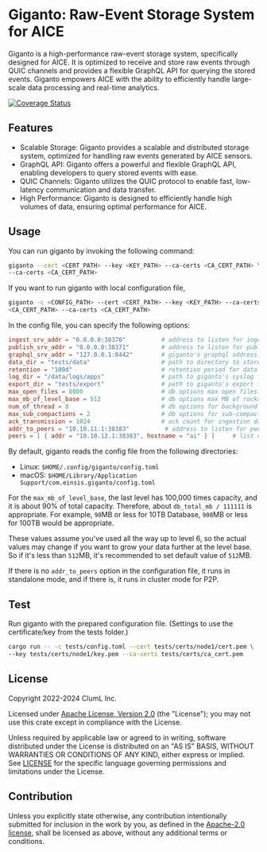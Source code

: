 # Giganto: Raw-Event Storage System for AICE

Giganto is a high-performance raw-event storage system, specifically designed
for AICE. It is optimized to receive and store raw events through QUIC channels
and provides a flexible GraphQL API for querying the stored events. Giganto
empowers AICE with the ability to efficiently handle large-scale data
processing and real-time analytics.

[![Coverage Status](https://codecov.io/gh/aicers/giganto/branch/main/graph/badge.svg)](https://codecov.io/gh/aicers/giganto)

## Features

* Scalable Storage: Giganto provides a scalable and distributed storage system,
  optimized for handling raw events generated by AICE sensors.
* GraphQL API: Giganto offers a powerful and flexible GraphQL API, enabling
  developers to query stored events with ease.
* QUIC Channels: Giganto utilizes the QUIC protocol to enable fast, low-latency
  communication and data transfer.
* High Performance: Giganto is designed to efficiently handle high volumes of
  data, ensuring optimal performance for AICE.

## Usage

You can run giganto by invoking the following command:

```sh
giganto --cert <CERT_PATH> --key <KEY_PATH> --ca-certs <CA_CERT_PATH> \
--ca-certs <CA_CERT_PATH>
```

If you want to run giganto with local configuration file,

```sh
giganto -c <CONFIG_PATH> --cert <CERT_PATH> --key <KEY_PATH> --ca-certs \
<CA_CERT_PATH> --ca-certs <CA_CERT_PATH>
```

In the config file, you can specify the following options:

```toml
ingest_srv_addr = "0.0.0.0:38370"          # address to listen for ingest QUIC.
publish_srv_addr = "0.0.0.0:38371"         # address to listen for publish QUIC.
graphql_srv_addr = "127.0.0.1:8442"        # giganto's graphql address.
data_dir = "tests/data"                    # path to directory to store data.
retention = "100d"                         # retention period for data.
log_dir = "/data/logs/apps"                # path to giganto's syslog file.
export_dir = "tests/export"                # path to giganto's export file.
max_open_files = 8000                      # db options max open files.
max_mb_of_level_base = 512                 # db options max MB of rocksDB Level 1.
num_of_thread = 8                          # db options for background thread.
max_sub_compactions = 2                    # db options for sub-compaction.
ack_transmission = 1024                    # ack count for ingestion data.
addr_to_peers = "10.10.11.1:38383"          # address to listen for peers QUIC.
peers = [ { addr = "10.10.12.1:38383", hostname = "ai" } ]     # list of peer info.
```

By default, giganto reads the config file from the following directories:

* Linux: `$HOME/.config/giganto/config.toml`
* macOS: `$HOME/Library/Application Support/com.einsis.giganto/config.toml`

For the `max_mb_of_level_base`, the last level has 100,000 times capacity,
and it is about 90% of total capacity. Therefore, about `db_total_mb / 111111` is
appropriate.
For example, `90`MB or less for 10TB Database, `900`MB or less for 100TB would
be appropriate.

These values assume you've used all the way up to level 6, so the actual values may
change if you want to grow your data further at the level base.
So if it's less than `512`MB, it's recommended to set default value of `512`MB.

If there is no `addr_to_peers` option in the configuration file, it runs in
standalone mode, and if there is, it runs in cluster mode for P2P.

## Test

Run giganto with the prepared configuration file. (Settings to use the
certificate/key from the tests folder.)

```sh
cargo run -- -c tests/config.toml --cert tests/certs/node1/cert.pem \
--key tests/certs/node1/key.pem --ca-certs tests/certs/ca_cert.pem
```

## License

Copyright 2022-2024 ClumL Inc.

Licensed under [Apache License, Version 2.0][apache-license] (the "License");
you may not use this crate except in compliance with the License.

Unless required by applicable law or agreed to in writing, software distributed
under the License is distributed on an "AS IS" BASIS, WITHOUT WARRANTIES OR
CONDITIONS OF ANY KIND, either express or implied. See [LICENSE](LICENSE) for
the specific language governing permissions and limitations under the License.

## Contribution

Unless you explicitly state otherwise, any contribution intentionally submitted
for inclusion in the work by you, as defined in the [Apache-2.0
license][apache-license], shall be licensed as above, without any additional
terms or conditions.

[apache-license]: http://www.apache.org/licenses/LICENSE-2.0
